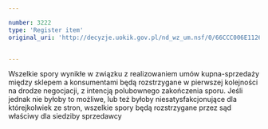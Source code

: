 ```yaml
---

number: 3222
type: 'Register item'
original_uri: 'http://decyzje.uokik.gov.pl/nd_wz_um.nsf/0/66CCC006E1126685C1257A0D002DF436?OpenDocument'


---
```


Wszelkie spory wynikłe w związku z realizowaniem umów kupna-sprzedaży między sklepem a konsumentami będą rozstrzygane w pierwszej kolejności na drodze negocjacji, z intencją polubownego zakończenia sporu. Jeśli jednak nie byłoby to możliwe, lub też byłoby niesatysfakcjonujące dla którejkolwiek ze stron, wszelkie spory będą rozstrzygane przez sąd właściwy dla siedziby sprzedawcy
